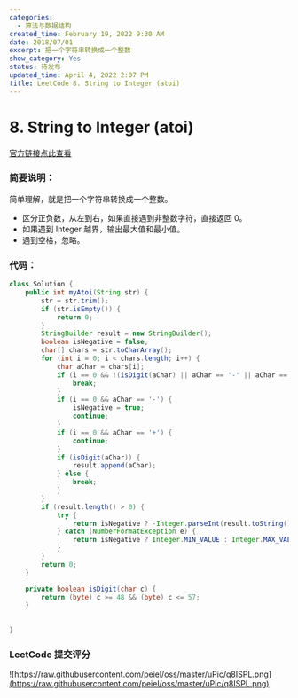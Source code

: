 ```yaml
---
categories:
  - 算法与数据结构
created_time: February 19, 2022 9:30 AM
date: 2018/07/01
excerpt: 把一个字符串转换成一个整数
show_category: Yes
status: 待发布
updated_time: April 4, 2022 2:07 PM
title: LeetCode 8. String to Integer (atoi)
---
```



# 8. String to Integer (atoi)

[官方链接点此查看](https://leetcode.com/problems/string-to-integer-atoi/)

### 简要说明：

简单理解，就是把一个字符串转换成一个整数。

- 区分正负数，从左到右，如果直接遇到非整数字符，直接返回 0。
- 如果遇到 Integer 越界，输出最大值和最小值。
- 遇到空格，忽略。

### 代码：

```java
class Solution {
    public int myAtoi(String str) {
        str = str.trim();
        if (str.isEmpty()) {
            return 0;
        }
        StringBuilder result = new StringBuilder();
        boolean isNegative = false;
        char[] chars = str.toCharArray();
        for (int i = 0; i < chars.length; i++) {
            char aChar = chars[i];
            if (i == 0 && !(isDigit(aChar) || aChar == '-' || aChar == '+')) {
                break;
            }
            if (i == 0 && aChar == '-') {
                isNegative = true;
                continue;
            }
            if (i == 0 && aChar == '+') {
                continue;
            }
            if (isDigit(aChar)) {
                result.append(aChar);
            } else {
                break;
            }
        }
        if (result.length() > 0) {
            try {
                return isNegative ? -Integer.parseInt(result.toString()) : Integer.parseInt(result.toString());
            } catch (NumberFormatException e) {
                return isNegative ? Integer.MIN_VALUE : Integer.MAX_VALUE;
            }
        }
        return 0;
    }

    private boolean isDigit(char c) {
        return (byte) c >= 48 && (byte) c <= 57;
    }
  
  
}
```

### LeetCode 提交评分

![https://raw.githubusercontent.com/peiel/oss/master/uPic/q8ISPL.png](https://raw.githubusercontent.com/peiel/oss/master/uPic/q8ISPL.png)